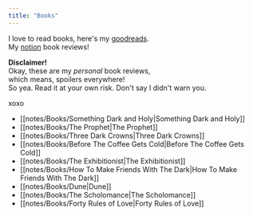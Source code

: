 ```yaml
---
title: "Books"
---
```


I love to read books, here's my [goodreads](https://www.goodreads.com/user/show/134101525?fbclid=PAAaZHvLwicg8v-1vC1awlu1y22Mv-TLW4Zw_HJGA-b7Jby9x47UbUpx7uzf8).  
My [notion](https://syazwina.notion.site/syazwina/b573c1df03a4489bb0c78acf4859a95a?v=97e58621d18b4f1cb06cf1ecb71163b9) book reviews!  

**Disclaimer!**  
Okay, these are my *personal* book reviews,  
which means, spoilers everywhere!  
So yea. Read it at your own risk. Don't say I didn't warn you.  

xoxo  

- [[notes/Books/Something Dark and Holy|Something Dark and Holy]]
- [[notes/Books/The Prophet|The Prophet]]
- [[notes/Books/Three Dark Crowns|Three Dark Crowns]]
- [[notes/Books/Before The Coffee Gets Cold|Before The Coffee Gets Cold]]
- [[notes/Books/The Exhibitionist|The Exhibitionist]]
- [[notes/Books/How To Make Friends With The Dark|How To Make Friends With The Dark]]
- [[notes/Books/Dune|Dune]]
- [[notes/Books/The Scholomance|The Scholomance]]
- [[notes/Books/Forty Rules of Love|Forty Rules of Love]]